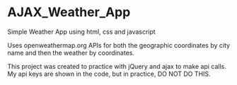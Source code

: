 # AJAX_Weather_App
Simple Weather App using html, css and javascript

Uses openweathermap.org APIs for both the geographic coordinates by city name and then the weather by coordinates. 

This project was created to practice with jQuery and ajax to make api calls. 
My api keys are shown in the code, but in practice, DO NOT DO THIS.
